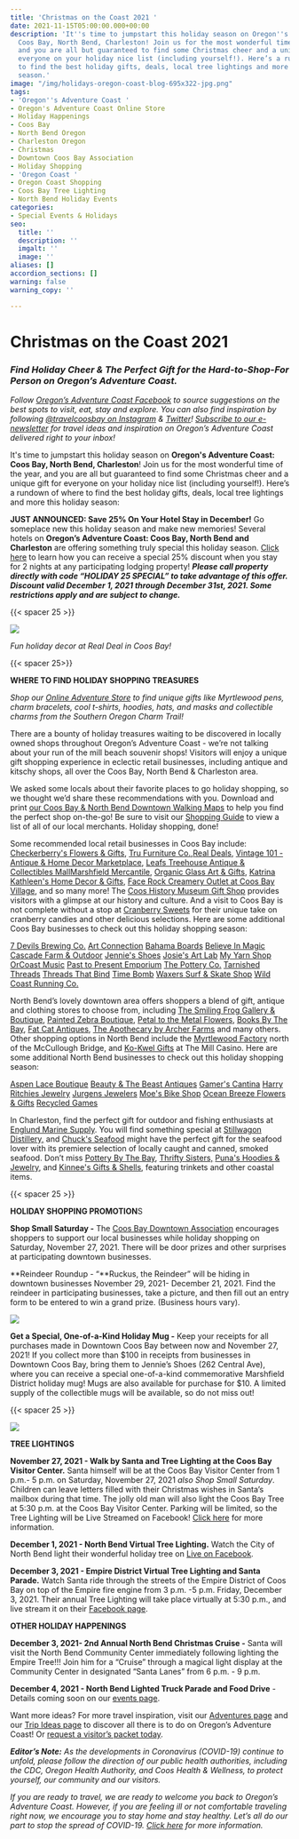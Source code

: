 ```yaml
---
title: 'Christmas on the Coast 2021 '
date: 2021-11-15T05:00:00.000+00:00
description: 'It''s time to jumpstart this holiday season on Oregon''s Adventure Coast:
  Coos Bay, North Bend, Charleston! Join us for the most wonderful time of the year,
  and you are all but guaranteed to find some Christmas cheer and a unique gift for
  everyone on your holiday nice list (including yourself!). Here’s a rundown of where
  to find the best holiday gifts, deals, local tree lightings and more this holiday
  season.'
image: "/img/holidays-oregon-coast-blog-695x322-jpg.png"
tags:
- 'Oregon''s Adventure Coast '
- Oregon's Adventure Coast Online Store
- Holiday Happenings
- Coos Bay
- North Bend Oregon
- Charleston Oregon
- Christmas
- Downtown Coos Bay Association
- Holiday Shopping
- 'Oregon Coast '
- Oregon Coast Shopping
- Coos Bay Tree Lighting
- North Bend Holiday Events
categories:
- Special Events & Holidays
seo:
  title: ''
  description: ''
  imgalt: ''
  image: ''
aliases: []
accordion_sections: []
warning: false
warning_copy: ''

---
```

# Christmas on the Coast 2021

### _Find Holiday Cheer & The Perfect Gift for the Hard-to-Shop-For Person on Oregon’s Adventure Coast._

_Follow_ [_Oregon’s Adventure Coast Facebook_](https://www.facebook.com/OregonsAdventureCoast/) _to source suggestions on the best spots to visit, eat, stay and explore. You can also find inspiration by following_ [_@travelcoosbay on Instagram_](https://www.instagram.com/travelcoosbay/) _&_ [_Twitter_](https://twitter.com/travelcoosbay?lang=en)_!_ [_Subscribe to our e-newsletter_](http://eepurl.com/dhUxmX) _for travel ideas and inspiration on Oregon’s Adventure Coast delivered right to your inbox!_

It's time to jumpstart this holiday season on **Oregon's Adventure Coast: Coos Bay, North Bend, Charleston**! Join us for the most wonderful time of the year, and you are all but guaranteed to find some Christmas cheer and a unique gift for everyone on your holiday nice list (including yourself!). Here’s a rundown of where to find the best holiday gifts, deals, local tree lightings and more this holiday season:

**JUST ANNOUNCED: Save 25% On Your Hotel Stay in December!** Go someplace new this holiday season and make new memories! Several hotels on **Oregon’s Adventure Coast: Coos Bay, North Bend and Charleston** are offering something truly special this holiday season. [Click here](https://www.oregonsadventurecoast.com/holiday25/) to learn how you can receive a special 25% discount when you stay for 2 nights at any participating lodging property! **_Please call property directly with code “HOLIDAY 25 SPECIAL” to take advantage of this offer. Discount valid December 1, 2021 through December 31st, 2021. Some restrictions apply and are subject to change._**

{{< spacer 25 >}}

![](/img/screen-shot-2021-11-17-at-10-37-36-am.png)

_Fun holiday decor at Real Deal in Coos Bay!_

{{< spacer 25>}}

**WHERE TO FIND HOLIDAY SHOPPING TREASURES**

_Shop our_ [_Online Adventure Store_](https://www.oregonsadventurecoast.com/shop/) _to find unique gifts like Myrtlewood pens, charm bracelets, cool t-shirts, hoodies, hats, and masks and collectible charms from the Southern Oregon Charm Trail!_

There are a bounty of holiday treasures waiting to be discovered in locally owned shops throughout Oregon’s Adventure Coast - we’re not talking about your run of the mill beach souvenir shops! Visitors will enjoy a unique gift shopping experience in eclectic retail businesses, including antique and kitschy shops, all over the Coos Bay, North Bend & Charleston area.

We asked some locals about their favorite places to go holiday shopping, so we thought we’d share these recommendations with you. Download and print [our Coos Bay & North Bend Downtown Walking Maps](https://www.oregonsadventurecoast.com/img/walking-map-cbnb.pdf) to help you find the perfect shop on-the-go! Be sure to visit our [Shopping Guide](https://www.oregonsadventurecoast.com/shopping/) to view a list of all of our local merchants. Holiday shopping, done!

Some recommended local retail businesses in Coos Bay include: [Checkerberry's Flowers & Gifts](https://checkerberrys.com/), [Tru Furniture Co.](https://www.trufurnitureco.com/),[Real Deals](https://realdeals.net/coosbay/), [Vintage 101 - Antique & Home Decor Marketplace](https://www.facebook.com/atVintage101), [Leafs Treehouse Antique & Collectibles Mall](https://www.facebook.com/TreehouseMall/)[Marshfield Mercantile](https://www.facebook.com/MarshfieldBargainHouse/), [Organic Glass Art & Gifts](https://www.facebook.com/organicglassart/), [Katrina Kathleen's Home Decor & Gifts](https://traveloregon.com/things-to-do/attractions/shopping/katrina-kathleens-home-decor-gifts/), [Face Rock Creamery Outlet at Coos Bay Village](https://facerockcreamery.com/), and so many more! The [Coos History Museum Gift Shop](https://cooshistory.org/) provides visitors with a glimpse at our history and culture. And a visit to Coos Bay is not complete without a stop at [Cranberry Sweets](https://cranberrysweets.com/) for their unique take on cranberry candies and other delicious selections. Here are some additional Coos Bay businesses to check out this holiday shopping season:

[7 Devils Brewing Co.](https://www.7devilsbrewery.com/#/)
[Art Connection](https://coosartconnection.wordpress.com/)
[Bahama Boards](https://bahamaboardz.com/coos-bay-shop/)
[Believe In Magic](https://www.facebook.com/Believe-in-Magic-100149645519520)
[Cascade Farm & Outdoor](https://www.cascadefarmandoutdoor.com/)
[Jennie's Shoes](https://www.facebook.com/Jennies.shoes/)
[Josie's Art Lab](https://www.josiesartlab.com/)
[My Yarn Shop](https://www.yelp.com/biz/my-yarn-shop-coos-bay)
[OrCoast Music](https://orcoastmusic.com/)
[Past to Present Emporium](https://www.facebook.com/pasttopresentemporiumllc/)
[The Pottery Co.](https://www.facebook.com/The-Pottery-Co-161842183873942/)
[Tarnished Threads](https://www.facebook.com/TarnishedThreads/)
[Threads That Bind](https://threadsthatbindcoosbay.com/)
[Time Bomb](https://www.facebook.com/timebombclothingexchange/)
[Waxers Surf & Skate Shop](https://waxerssurfandskate.com/)
[Wild Coast Running Co.](https://www.facebook.com/wildcoastrunningco)

North Bend’s lovely downtown area offers shoppers a blend of gift, antique and clothing stores to choose from, including [The Smiling Frog Gallery & Boutique](https://www.facebook.com/TheSmilingFrog/?ref=page_internal), [Painted Zebra Boutique](https://www.facebook.com/paintedzebraboutique), [Petal to the Metal Flowers](https://www.petaltothemetalflowers.com/), [Books By The Bay](https://www.facebook.com/Books-By-The-Bay-232314893488700/), [Fat Cat Antiques](https://fat-cat-antiques.business.site/?utm_source=gmb&utm_medium=referral), [The Apothecary by Archer Farms](https://www.facebook.com/apothecarybyAF/about) and many others. Other shopping options in North Bend include the [Myrtlewood Factory](http://www.myrtlewood-hauserrvpark.com/) north of the McCullough Bridge, and [Ko-Kwel Gifts](https://www.themillcasino.com/accommodations/ko-kwel-gifts/) at The Mill Casino. Here are some additional North Bend businesses to check out this holiday shopping season:

[Aspen Lace Boutique](https://www.aspenlace.com/)
[Beauty & The Beast Antiques](https://www.facebook.com/people/Beauty-The-Beast-Antiques/100057326325886/)
[Gamer's Cantina](https://www.facebook.com/GamersCantina/)
[Harry Ritchies Jewelry](https://harryritchies.com/)
[Jurgens Jewelers](https://designmyjewelry.com/)
[Moe's Bike Shop](https://moesbikeshop.com/)
[Ocean Breeze Flowers & Gifts](https://oceanbreezeflowers.net/)
[Recycled Games](https://www.facebook.com/Recyclevideogames/)

In Charleston, find the perfect gift for outdoor and fishing enthusiasts at [Englund Marine Supply](https://www.englundmarine.com/pages/home-page.html). You will find something special at [Stillwagon Distillery,](https://stillwagondistillery.com/) and [Chuck's Seafood](https://www.chucksseafood.com/) might have the perfect gift for the seafood lover with its premiere selection of locally caught and canned, smoked seafood. Don’t miss [Pottery By The Bay](https://www.facebook.com/Pottery-By-The-Bay-335327369836510/), [Thrifty Sisters,](https://www.facebook.com/ThriftySisters2/)  [Puna's Hoodies & Jewelry](https://www.facebook.com/jewmoan/?ref=page_internal), and [Kinnee's Gifts & Shells](https://www.yelp.com/biz/kinnees-giftsn-shells-coos-bay), featuring trinkets and other coastal items.

{{< spacer 25 >}}

**HOLIDAY SHOPPING PROMOTION**S

**Shop Small Saturday -** The [Coos Bay Downtown Association](https://coosbaydowntown.org/holiday-events-in-downtown-2/) encourages shoppers to support our local businesses while holiday shopping on Saturday, November 27, 2021. There will be door prizes and other surprises at participating downtown businesses.

\**Reindeer Roundup - “**Ruckus, the Reindeer” will be hiding in downtown businesses November 29, 2021- December 21, 2021. Find the reindeer in participating businesses, take a picture, and then fill out an entry form to be entered to win a grand prize. (Business hours vary).

![](/img/mug-inside-logo.jpg)

**Get a Special, One-of-a-Kind Holiday Mug -** Keep your receipts for all purchases made in Downtown Coos Bay between now and November 27, 2021! If you collect more than $100 in receipts from businesses in Downtown Coos Bay, bring them to Jennie’s Shoes (262 Central Ave), where you can receive a special one-of-a-kind commemorative Marshfield District holiday mug! Mugs are also available for purchase for $10. A limited supply of the collectible mugs will be available, so do not miss out!

{{< spacer 25 >}}

![](/img/cbtreelighting-35-web-only.jpg)

**TREE LIGHTINGS**

**November 27, 2021 - Walk by Santa and Tree Lighting at the Coos Bay Visitor Center.** Santa himself will be at the Coos Bay Visitor Center from 1 p.m.- 5 p.m. on Saturday, November 27, 2021 _also Shop Small Saturday_. Children can leave letters filled with their Christmas wishes in Santa’s mailbox during that time. The jolly old man will also light the Coos Bay Tree at 5:30 p.m. at the Coos Bay Visitor Center. Parking will be limited, so the Tree Lighting will be Live Streamed on Facebook! [Click here](https://coosbaydowntown.org/holiday-events-in-downtown-2/) for more information.

**December 1, 2021 - North Bend Virtual Tree Lighting.** Watch the City of North Bend light their wonderful holiday tree on [Live on Facebook](https://www.facebook.com/NorthBendOregon).

**December 3, 2021 - Empire District Virtual Tree Lighting and Santa Parade.** Watch Santa ride through the streets of the Empire District of Coos Bay on top of the Empire fire engine from 3 p.m. -5 p.m. Friday, December 3, 2021. Their annual Tree Lighting will take place virtually at 5:30 p.m., and live stream it on their [Facebook page](https://www.facebook.com/Community-Coalition-of-Empire-CCE-110984147408194).

**OTHER HOLIDAY HAPPENINGS**

**December 3, 2021- 2nd Annual North Bend Christmas Cruise -** Santa will visit the North Bend Community Center immediately following lighting the Empire Tree!!! Join him for a “Cruise” through a magical light display at the Community Center in designated “Santa Lanes” from 6 p.m. - 9 p.m.

**December 4, 2021 - North Bend Lighted Truck Parade and Food Drive** - Details coming soon on our [events page](https://www.oregonsadventurecoast.com/events/).

Want more ideas? For more travel inspiration, visit our [Adventures page](https://www.oregonsadventurecoast.com/adventures) and our [Trip Ideas page](https://www.oregonsadventurecoast.com/tripideas) to discover all there is to do on Oregon’s Adventure Coast! Or [request a visitor’s packet today](https://www.oregonsadventurecoast.com/contact/#contactform).

**_Editor’s Note:_** _As the developments in Coronavirus (COVID-19) continue to unfold, please follow the direction of our public health authorities, including the CDC, Oregon Health Authority, and Coos Health & Wellness, to protect yourself, our community and our visitors._

_If you are ready to travel, we are ready to welcome you back to Oregon’s Adventure Coast. However, if you are feeling ill or not comfortable traveling right now, we encourage you to stay home and stay healthy. Let’s all do our part to stop the spread of COVID-19._ [_Click here_](https://www.oregonsadventurecoast.com/covid-19/) _for more information._